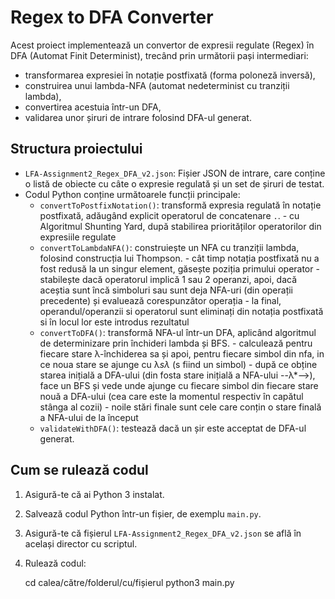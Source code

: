 # Regex to DFA Converter

Acest proiect implementează un convertor de expresii regulate (Regex) în DFA (Automat Finit Determinist), trecând prin următorii pași intermediari:
- transformarea expresiei în notație postfixată (forma poloneză inversă),
- construirea unui lambda-NFA (automat nedeterminist cu tranziții lambda),
- convertirea acestuia într-un DFA,
- validarea unor șiruri de intrare folosind DFA-ul generat.

## Structura proiectului

- `LFA-Assignment2_Regex_DFA_v2.json`: Fișier JSON de intrare, care conține o listă de obiecte cu câte o expresie regulată și un set de șiruri de testat.
- Codul Python conține următoarele funcții principale:
  - `convertToPostfixNotation()`: transformă expresia regulată în notație postfixată, adăugând explicit operatorul de concatenare `.`.
        - cu Algoritmul Shunting Yard, după stabilirea priorităților operatorilor din expresiile regulate
  - `convertToLambdaNFA()`: construiește un NFA cu tranziții lambda, folosind construcția lui Thompson.
        - cât timp notația postfixată nu a fost redusă la un singur element, găsește poziția primului operator
        - stabilește dacă operatorul implică 1 sau 2 operanzi, apoi, dacă aceștia sunt încă simboluri sau sunt deja NFA-uri (din operații
            precedente) și evaluează corespunzător operația
        - la final, operandul/operanzii si operatorul sunt eliminați din notația postfixată si în locul lor este introdus rezultatul
  - `convertToDFA()`: transformă NFA-ul într-un DFA, aplicând algoritmul de determinizare prin închideri lambda și BFS.
        - calculează pentru fiecare stare λ-închiderea sa și apoi, pentru fiecare simbol din nfa, in ce noua stare se ajunge cu λ*sλ* (s fiind
            un simbol)
        - după ce obține starea inițială a DFA-ului (din fosta stare inițială a NFA-ului --λ*-->), face un BFS și vede unde ajunge cu fiecare 
            simbol din fiecare stare nouă a DFA-ului (cea care este la momentul respectiv în capătul stânga al cozii)
        - noile stări finale sunt cele care conțin o stare finală a NFA-ului de la început
  - `validateWithDFA()`: testează dacă un șir este acceptat de DFA-ul generat.

## Cum se rulează codul

1. Asigură-te că ai Python 3 instalat.
2. Salvează codul Python într-un fișier, de exemplu `main.py`.
3. Asigură-te că fișierul `LFA-Assignment2_Regex_DFA_v2.json` se află în același director cu scriptul.
4. Rulează codul:

    cd calea/către/folderul/cu/fișierul
    python3 main.py
